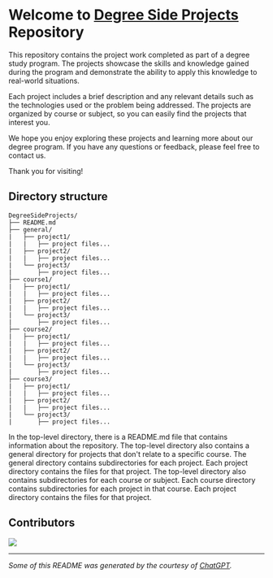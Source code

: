 # Welcome to <ins>Degree Side Projects</ins> Repository
This repository contains the project work completed as part of a degree study program. The projects showcase the skills and knowledge gained during the program and demonstrate the ability to apply this knowledge to real-world situations.

Each project includes a brief description and any relevant details such as the technologies used or the problem being addressed. The projects are organized by course or subject, so you can easily find the projects that interest you.

We hope you enjoy exploring these projects and learning more about our degree program. If you have any questions or feedback, please feel free to contact us.

Thank you for visiting!


## Directory structure
    DegreeSideProjects/
    ├── README.md
    ├── general/
    |   ├── project1/
    |   |   ├── project files...
    |   ├── project2/
    |   |   ├── project files...
    |   └── project3/
    |       ├── project files...
    ├── course1/
    |   ├── project1/
    |   |   ├── project files...
    |   ├── project2/
    |   |   ├── project files...
    |   └── project3/
    |       ├── project files...
    ├── course2/
    |   ├── project1/
    |   |   ├── project files...
    |   ├── project2/
    |   |   ├── project files...
    |   └── project3/
    |       ├── project files...
    ├── course3/
    |   ├── project1/
    |   |   ├── project files...
    |   ├── project2/
    |   |   ├── project files...
    |   └── project3/
    |       ├── project files...

In the top-level directory, there is a README.md file that contains information about the repository. The top-level directory also contains a general directory for projects that don't relate to a specific course. The general directory contains subdirectories for each project. Each project directory contains the files for that project. The top-level directory also contains subdirectories for each course or subject. Each course directory contains subdirectories for each project in that course. Each project directory contains the files for that project.

## Contributors
<a href = "https://github.com/NitzKo95/DegreeSideProjects/graphs/contributors">
  <img src = "https://contrib.rocks/image?repo=NitzKo95/DegreeSideProjects"/>
</a>

---

*Some of this README was generated by the courtesy of [ChatGPT](https://chat.openai.com/chat).*
